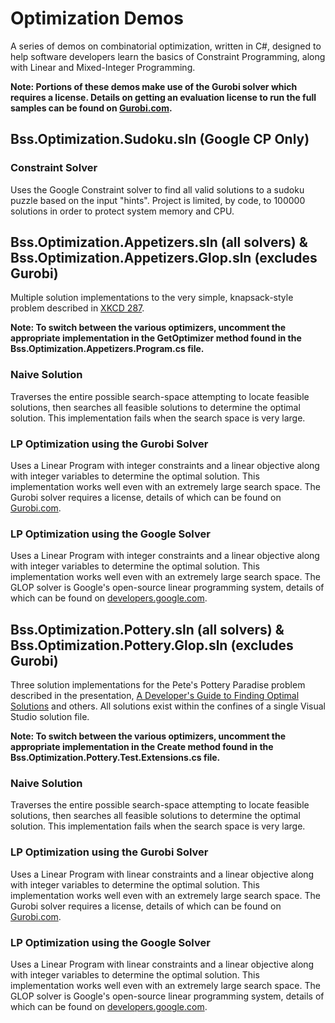 # Optimization Demos
A series of demos on combinatorial optimization, written in C#, designed to help software 
developers learn the basics of Constraint Programming, along with Linear and 
Mixed-Integer Programming.

**Note: Portions of these demos make use of the Gurobi solver which requires a license.
Details on getting an evaluation license to run the full samples can 
be found on [Gurobi.com](http://www.gurobi.com/downloads/evaluation-request).**


## Bss.Optimization.Sudoku.sln (Google CP Only)

### Constraint Solver
Uses the Google Constraint solver to find all valid solutions to a sudoku 
puzzle based on the input "hints". Project is limited, by code, to 100000 
solutions in order to protect system memory and CPU.



## Bss.Optimization.Appetizers.sln (all solvers) & Bss.Optimization.Appetizers.Glop.sln (excludes Gurobi)
Multiple solution implementations to the very simple, knapsack-style problem described
in [XKCD 287](http://xkcd.com/287). 

**Note: To switch between the various optimizers, uncomment the appropriate 
implementation in the GetOptimizer method found in the 
Bss.Optimization.Appetizers.Program.cs file.**

### Naive Solution
Traverses the entire possible search-space attempting to locate feasible solutions, 
then searches all feasible solutions to determine the optimal solution.  This implementation
fails when the search space is very large.

### LP Optimization using the Gurobi Solver
Uses a Linear Program with integer constraints and a linear objective along with integer 
variables to determine the optimal solution. This implementation works well even with an
extremely large search space.  The Gurobi solver requires a license, details of which can 
be found on [Gurobi.com](http://www.gurobi.com/).

### LP Optimization using the Google Solver
Uses a Linear Program with integer constraints and a linear objective along with integer 
variables to determine the optimal solution. This implementation works well even with an
extremely large search space.  The GLOP solver is Google's open-source linear programming system, 
details of which can be found on [developers.google.com](https://developers.google.com/optimization/lp/glop).


 
## Bss.Optimization.Pottery.sln (all solvers) & Bss.Optimization.Pottery.Glop.sln (excludes Gurobi)
Three solution implementations for the Pete's Pottery Paradise problem described in the
presentation, [A Developer's Guide to Finding Optimal Solutions](http://1drv.ms/1QqBcbh) and others. 
All solutions exist within the confines of a single Visual Studio solution file.

**Note: To switch between the various optimizers, uncomment the appropriate 
implementation in the Create method found in the 
Bss.Optimization.Pottery.Test.Extensions.cs file.**

### Naive Solution
Traverses the entire possible search-space attempting to locate feasible solutions, 
then searches all feasible solutions to determine the optimal solution.  This implementation
fails when the search space is very large.

### LP Optimization using the Gurobi Solver
Uses a Linear Program with linear constraints and a linear objective along with integer 
variables to determine the optimal solution. This implementation works well even with an
extremely large search space.  The Gurobi solver requires a license, details of which can 
be found on [Gurobi.com](http://www.gurobi.com/).

### LP Optimization using the Google Solver
Uses a Linear Program with linear constraints and a linear objective along with integer 
variables to determine the optimal solution. This implementation works well even with an
extremely large search space.  The GLOP solver is Google's open-source linear programming system, 
details of which can be found on [developers.google.com](https://developers.google.com/optimization/lp/glop).

